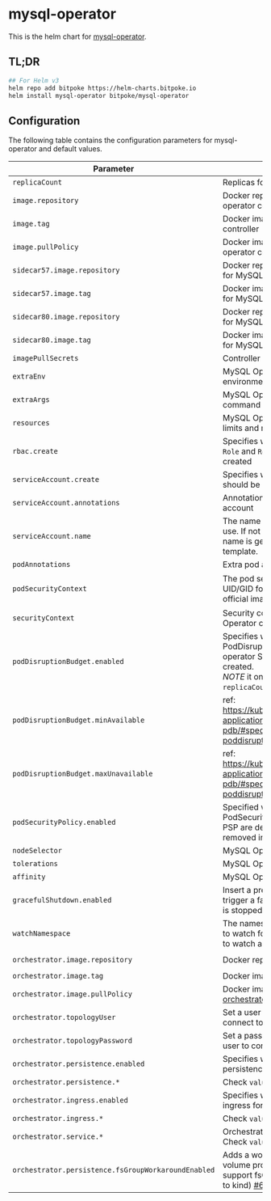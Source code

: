 # mysql-operator

This is the helm chart for [mysql-operator](https://github.com/bitpoke/mysql-operator).

## TL;DR
```sh
## For Helm v3
helm repo add bitpoke https://helm-charts.bitpoke.io
helm install mysql-operator bitpoke/mysql-operator
```

## Configuration
The following table contains the configuration parameters for mysql-operator and default values.

| Parameter                       | Description                                                                                   | Default value                                           |
| ---                             | ---                                                                                           | ---                                                     |
| `replicaCount`                  | Replicas for controller                                                                       | `1`                                                     |
| `image.repository`              | Docker repository for MySQL operator controller                                               | `docker.io/bitpoke/mysql-operator`                      |
| `image.tag`                     | Docker image tag for MySQL operator controller                                                | `latest`                                                |
| `image.pullPolicy`              | Docker image pull policy for MySQL operator controller                                        | `IfNotPresent`                                          |
| `sidecar57.image.repository`    | Docker repository for sidecar image for MySQL 5.7                                             | `docker.io/bitpoke/mysql-operator-sidecar-5.7`          |
| `sidecar57.image.tag`           | Docker image tag for sidecar image for MySQL 5.7                                              | `latest`                                                |
| `sidecar80.image.repository`    | Docker repository for sidecar image for MySQL 8.0                                             | `docker.io/bitpoke/mysql-operator-sidecar-8.0`          |
| `sidecar80.image.tag`           | Docker image tag for sidecar image for MySQL 8.0                                              | `latest`                                                |
| `imagePullSecrets`              | Controller image pull secrets                                                                 | `[]`                                                    |
| `extraEnv`                      | MySQL Operator controller extra environment variables                                         | `[]`                                                    |
| `extraArgs`                     | MySQL Operator controller extra command line arguments                                        | `[]`                                                    |
| `resources`                     | MySQL Operator controller resources limits and requests                                       | `{}`                                                    |
| `rbac.create`                   | Specifies whether RBAC objects like `Role` and `RoleBinding` should be created                | `true`                                                  |
| `serviceAccount.create`         | Specifies whether a service account should be created                                         | `true`                                                  |
| `serviceAccount.annotations`    | Annotations to add to the service account                                                     | `{}`                                                    |
| `serviceAccount.name`           | The name of the service account to use. If not set and create is true, a name is generated using the fullname template. | `empty`                       |
| `podAnnotations`                | Extra pod annotations                                                                         | `{}`                                                    |
| `podSecurityContext`            | The pod security context. `65532` is the UID/GID for the nonroot user in the official images  | `{runAsNonRoot: true, runAsUser: 65532, runAsGroup: 65532, fsGroup: 65532}` |
| `securityContext`               | Security context for the MySQL Operator container                                             | `{}`                                                    |
| `podDisruptionBudget.enabled`   | Specifies whether a PodDisruptionBudget for the MySQL operator StatefulSet should be created. <br /> _NOTE_ it only takes effect if `replicaCount` is greated than 1. | `true` |
| `podDisruptionBudget.minAvailable`   | ref: https://kubernetes.io/docs/tasks/run-application/configure-pdb/#specifying-a-poddisruptionbudget | `empty` |
| `podDisruptionBudget.maxUnavailable` | ref: https://kubernetes.io/docs/tasks/run-application/configure-pdb/#specifying-a-poddisruptionbudget | `1`     |
| `podSecurityPolicy.enabled`     | Specified whether a PodSecurityPolicy should be created. PSP are deprecated and this will be removed in the future | `false` |
| `nodeSelector`                  | MySQL Operator pod nodeSelector                                                               | `{}`                                                    |
| `tolerations`                   | MySQL Operator pod tolerations                                                                | `[]`                                                    |
| `affinity`                      | MySQL Operator pod affinity                                                                   | `{}`                                                    |
| `gracefulShutdown.enabled`      | Insert a pre-stop lifecycle hook and trigger a failover when a MySQL pod is stopped           | `true`                                                  |
| `watchNamespace`                | The namespace where the operator to watch for resources. Leave empty to watch all namespaces. | `empty`                                                 |
| `orchestrator.image.repository` | Docker repository for [orchestrator](https://github.com/openark/orchestrator)                 | `docker.io/bitpoke/mysql-operator-orchestrator`         |
| `orchestrator.image.tag`        | Docker image tag for [orchestrator](https://github.com/openark/orchestrator)                  | `latest`                                                |
| `orchestrator.image.pullPolicy` | Docker image pull policy for [orchestrator](https://github.com/openark/orchestrator)          | `IfNotPresent`                                          |
| `orchestrator.topologyUser`     | Set a user for orchestrator to use it to connect to the MySQL cluster                         | `orchestrator`                                          |
| `orchestrator.topologyPassword` | Set a password for the orchestrator user to connect to MySQL cluster                          | `<random string>`                                       |
| `orchestrator.persistence.enabled` | Specifies whether to enable the persistence for Orchestrator pods                          | `true`                                                  |
| `orchestrator.persistence.*`    | Check `values.yaml`                                                                           |                                                         |
| `orchestrator.ingress.enabled`  | Specifies whether to enable the ingress for Orchestrator                                      | `false`                                                 |
| `orchestrator.ingress.*`        | Check `values.yaml`                                                                           |                                                         |
| `orchestrator.service.*`        | Orchestrator `Service` definition. Check `values.yaml`                                        |                                                         |
| `orchestrator.persistence.fsGroupWorkaroundEnabled` | Adds a  workaround for persistent volume provisioners which don't support fsGroup (eg. when deploying to kind) [#615](https://github.com/bitpoke/mysql-operator/issues/615) | `false` |
